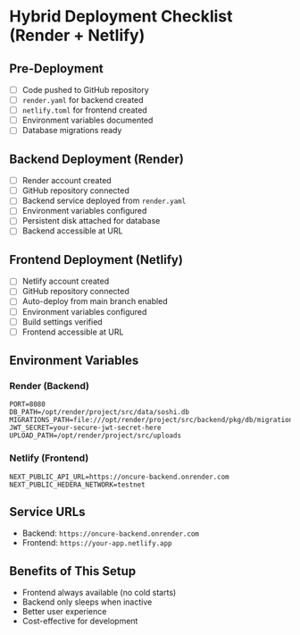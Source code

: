 # Hybrid Deployment Checklist (Render + Netlify)

## Pre-Deployment
- [ ] Code pushed to GitHub repository
- [ ] `render.yaml` for backend created
- [ ] `netlify.toml` for frontend created
- [ ] Environment variables documented
- [ ] Database migrations ready

## Backend Deployment (Render)
- [ ] Render account created
- [ ] GitHub repository connected
- [ ] Backend service deployed from `render.yaml`
- [ ] Environment variables configured
- [ ] Persistent disk attached for database
- [ ] Backend accessible at URL

## Frontend Deployment (Netlify)
- [ ] Netlify account created
- [ ] GitHub repository connected
- [ ] Auto-deploy from main branch enabled
- [ ] Environment variables configured
- [ ] Build settings verified
- [ ] Frontend accessible at URL

## Environment Variables

### Render (Backend)
```
PORT=8080
DB_PATH=/opt/render/project/src/data/soshi.db
MIGRATIONS_PATH=file:///opt/render/project/src/backend/pkg/db/migrations/sqlite
JWT_SECRET=your-secure-jwt-secret-here
UPLOAD_PATH=/opt/render/project/src/uploads
```

### Netlify (Frontend)
```
NEXT_PUBLIC_API_URL=https://oncure-backend.onrender.com
NEXT_PUBLIC_HEDERA_NETWORK=testnet
```

## Service URLs
- Backend: `https://oncure-backend.onrender.com`
- Frontend: `https://your-app.netlify.app`

## Benefits of This Setup
- Frontend always available (no cold starts)
- Backend only sleeps when inactive
- Better user experience
- Cost-effective for development